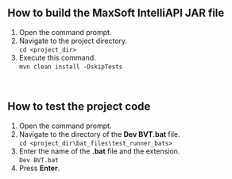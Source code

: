 ## How to build the MaxSoft IntelliAPI JAR file
1) Open the command prompt.
2) Navigate to the project directory. \
`cd <project_dir>`
3) Execute this command. \
`mvn clean install -DskipTests`

<br />

## How to test the project code
1) Open the command prompt.
2) Navigate to the directory of the **Dev BVT.bat** file. \
`cd <project_dir\bat_files\test_runner_bats>`
3) Enter the name of the **.bat** file and the extension. \
`Dev BVT.bat`
4) Press **Enter**.
